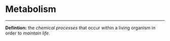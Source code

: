 # Metabolism
---
**Defintion:**
the *chemical processes* that occur within a living organism in order to *maintain life*.